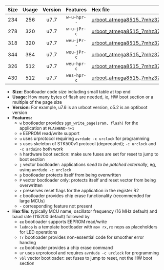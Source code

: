 |Size|Usage|Version|Features|Hex file|
|:-:|:-:|:-:|:-:|:--|
|234|256|u7.7|`w-u-hpr--`|[urboot_atmega8515_7mhz3728_460800bps_lednop_fr_ur.hex](https://raw.githubusercontent.com/stefanrueger/urboot.hex/main/mcus/atmega8515/fcpu_7mhz3728/460800_bps/urboot_atmega8515_7mhz3728_460800bps_lednop_fr_ur.hex)|
|278|320|u7.7|`w-u-jPr-c`|[urboot_atmega8515_7mhz3728_460800bps_lednop_fr_ce_ur_vbl.hex](https://raw.githubusercontent.com/stefanrueger/urboot.hex/main/mcus/atmega8515/fcpu_7mhz3728/460800_bps/urboot_atmega8515_7mhz3728_460800bps_lednop_fr_ce_ur_vbl.hex)|
|318|320|u7.7|`weu-jPr--`|[urboot_atmega8515_7mhz3728_460800bps_ee_lednop_fr_ur_vbl.hex](https://raw.githubusercontent.com/stefanrueger/urboot.hex/main/mcus/atmega8515/fcpu_7mhz3728/460800_bps/urboot_atmega8515_7mhz3728_460800bps_ee_lednop_fr_ur_vbl.hex)|
|344|384|u7.7|`weu-jPr-c`|[urboot_atmega8515_7mhz3728_460800bps_ee_lednop_fr_ce_ur_vbl.hex](https://raw.githubusercontent.com/stefanrueger/urboot.hex/main/mcus/atmega8515/fcpu_7mhz3728/460800_bps/urboot_atmega8515_7mhz3728_460800bps_ee_lednop_fr_ce_ur_vbl.hex)|
|326|512|u7.7|`weu-hpr-c`|[urboot_atmega8515_7mhz3728_460800bps_ee_lednop_fr_ce_ur.hex](https://raw.githubusercontent.com/stefanrueger/urboot.hex/main/mcus/atmega8515/fcpu_7mhz3728/460800_bps/urboot_atmega8515_7mhz3728_460800bps_ee_lednop_fr_ce_ur.hex)|
|430|512|u7.7|`wes-hpr-c`|[urboot_atmega8515_7mhz3728_460800bps_ee_lednop_fr_ce.hex](https://raw.githubusercontent.com/stefanrueger/urboot.hex/main/mcus/atmega8515/fcpu_7mhz3728/460800_bps/urboot_atmega8515_7mhz3728_460800bps_ee_lednop_fr_ce.hex)|

- **Size:** Bootloader code size including small table at top end
- **Usage:** How many bytes of flash are needed, ie, HW boot section or a multiple of the page size
- **Version:** For example, u7.6 is an urboot version, o5.2 is an optiboot version
- **Features:**
  + `w` bootloader provides `pgm_write_page(sram, flash)` for the application at `FLASHEND-4+1`
  + `e` EEPROM read/write support
  + `u` uses urprotocol requiring `avrdude -c urclock` for programming
  + `s` uses skeleton of STK500v1 protocol (deprecated); `-c urclock` and `-c arduino` both work
  + `h` hardware boot section: make sure fuses are set for reset to jump to boot section
  + `j` vector bootloader: applications *need to be patched externally*, eg, using `avrdude -c urclock`
  + `p` bootloader protects itself from being overwritten
  + `P` vector bootloader only: protects itself and reset vector from being overwritten
  + `r` preserves reset flags for the application in the register R2
  + `c` bootloader provides chip erase functionality (recommended for large MCUs)
  + `-` corresponding feature not present
- **Hex file:** typically MCU name, oscillator frequency (16 MHz default) and baud rate (115200 default) followed by
  + `ee` bootloader supports EEPROM read/write
  + `lednop` is a template bootloader with `mov rx,rx` nops as placeholders for LED operations
  + `fr` bootloader provides non-essential code for smoother error handing
  + `ce` bootloader provides a chip erase command
  + `ur` uses urprotocol and requires `avrdude -c urclock` for programming
  + `vbl` vector bootloader: set fuses to jump to reset, not the HW boot section
